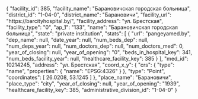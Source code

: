{
    "facility_id": 385,
    "facility_name": "Барановичская городская больница",
    "district_id": "1-04-0",
    "district_name": "Барановичи",
    "facility_url": "https:\/\/barcityhospital.by\/",
    "facility_address": "ул. Брестская",
    "facility_type": "0",
    "ap_1": "133",
    "name": "Барановичская городская больница",
    "state": "private institution",
    "stats": [
        {
            "url": "pangeyamed.by",
            "dep_name": null,
            "date_year": null,
            "num_beds_dep": null,
            "num_deps_year": null,
            "num_doctors_dep": null,
            "num_doctors_med": 0,
            "year_of_closing": null,
            "year_of_opening": "0",
            "beds_in_hospital_key": 341,
            "num_beds_facility_year": null,
            "healthcare_facility_key": 385
        }
    ],
    "med_id": 10214245,
    "address": "ул. Брестская",
    "coord_x_y": {
        "crs": {
            "type": "name",
            "properties": {
                "name": "EPSG:4326"
            }
        },
        "type": "Point",
        "coordinates": [
            26.0208,
            53.1245
        ]
    },
    "place_name": "Барановичи",
    "place_type": "city",
    "year_of_closing": null,
    "year_of_opening": "1939",
    "healthcare_facility_key": 385,
    "administrative_division_id": "1-04-0"
}